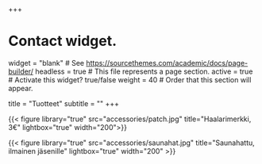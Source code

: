 +++
# Contact widget.
widget = "blank"  # See https://sourcethemes.com/academic/docs/page-builder/
headless = true  # This file represents a page section.
active = true  # Activate this widget? true/false
weight = 40  # Order that this section will appear.

title = "Tuotteet"
subtitle = ""
+++

<div class="col-12 col-lg-8">
<div class="row text-center">
{{< figure library="true" src="accessories/patch.jpg" title="Haalarimerkki, 3€" lightbox="true" width="200">}}

{{< figure library="true" src="accessories/saunahat.jpg" title="Saunahattu, ilmainen jäsenille" lightbox="true" width="200" >}}
</div>
</div>

